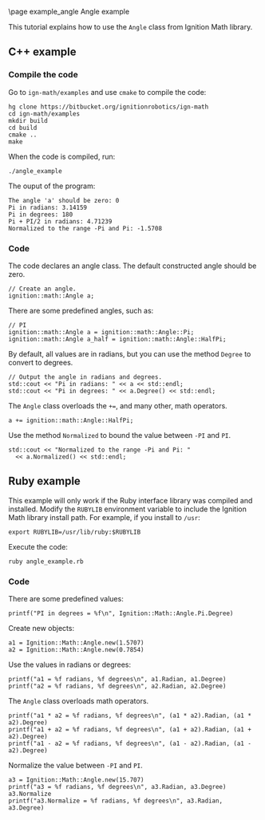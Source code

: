 \page example_angle Angle example

This tutorial explains how to use the `Angle` class from Ignition Math library.

## C++ example

### Compile the code

Go to `ign-math/examples` and use `cmake` to compile the code:

```{.sh}
hg clone https://bitbucket.org/ignitionrobotics/ign-math
cd ign-math/examples
mkdir build
cd build
cmake ..
make
```

When the code is compiled, run:

```{.sh}
./angle_example
```

The ouput of the program:

```{.sh}
The angle 'a' should be zero: 0
Pi in radians: 3.14159
Pi in degrees: 180
Pi + PI/2 in radians: 4.71239
Normalized to the range -Pi and Pi: -1.5708
```

### Code

The code declares an angle class. The default constructed angle should be zero.

```{.cpp}
// Create an angle.
ignition::math::Angle a;
```

There are some predefined angles, such as:

```{.cpp}
// PI
ignition::math::Angle a = ignition::math::Angle::Pi;
ignition::math::Angle a_half = ignition::math::Angle::HalfPi;
```

By default, all values are in radians, but you can use the method `Degree` to convert to degrees.

```{.cpp}
// Output the angle in radians and degrees.
std::cout << "Pi in radians: " << a << std::endl;
std::cout << "Pi in degrees: " << a.Degree() << std::endl;
```

The `Angle` class overloads the `+=`, and many other, math operators.

```{.cpp}
a += ignition::math::Angle::HalfPi;
```

Use the method `Normalized` to bound the value between `-PI` and `PI`.

```{.cpp}
std::cout << "Normalized to the range -Pi and Pi: "
  << a.Normalized() << std::endl;
```

## Ruby example

This example will only work if the Ruby interface library was compiled and installed. Modify the `RUBYLIB` environment variable to include the Ignition Math library install path. For example, if you install to `/usr`:

```{.sh}
export RUBYLIB=/usr/lib/ruby:$RUBYLIB
```

Execute the code:

```{.sh}
ruby angle_example.rb
```

### Code

There are some predefined values:

```{.rb}
printf("PI in degrees = %f\n", Ignition::Math::Angle.Pi.Degree)
```

Create new objects:

```{.rb}
a1 = Ignition::Math::Angle.new(1.5707)
a2 = Ignition::Math::Angle.new(0.7854)
```

Use the values in radians or degrees:

```{.rb}
printf("a1 = %f radians, %f degrees\n", a1.Radian, a1.Degree)
printf("a2 = %f radians, %f degrees\n", a2.Radian, a2.Degree)
```

The `Angle` class overloads math operators.

```{.rb}
printf("a1 * a2 = %f radians, %f degrees\n", (a1 * a2).Radian, (a1 * a2).Degree)
printf("a1 + a2 = %f radians, %f degrees\n", (a1 + a2).Radian, (a1 + a2).Degree)
printf("a1 - a2 = %f radians, %f degrees\n", (a1 - a2).Radian, (a1 - a2).Degree)
```

Normalize the value between `-PI` and `PI`.

```{.rb}
a3 = Ignition::Math::Angle.new(15.707)
printf("a3 = %f radians, %f degrees\n", a3.Radian, a3.Degree)
a3.Normalize
printf("a3.Normalize = %f radians, %f degrees\n", a3.Radian, a3.Degree)
```
